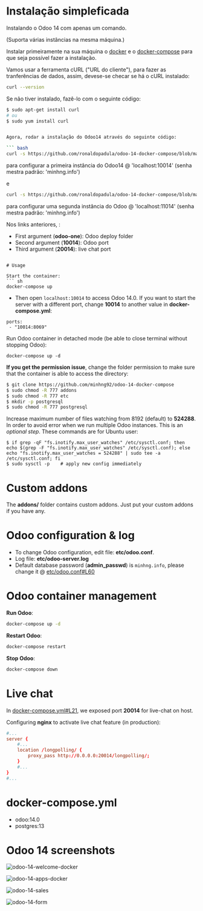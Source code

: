 # Instalação simpleficada

Instalando o Odoo 14 com apenas um comando.

(Suporta várias instâncias na mesma máquina.)


Instalar primeiramente na sua máquina o [docker](https://docs.docker.com/get-docker/) e o [docker-compose](https://docs.docker.com/compose/install/) para que seja possível fazer a instalação. 

Vamos usar a ferramenta cURL ("URL do cliente"), para fazer as tranferências de dados, assim, devese-se checar se há o cURL instalado:

``` bash
curl --version
```
Se não tiver instalado, fazê-lo com o seguinte código:

``` bash
$ sudo apt-get install curl
# ou
$ sudo yum install curl


Agora, rodar a instalação do Odoo14 através do seguinte código:

``` bash
curl -s https://github.com/ronaldopadula/odoo-14-docker-compose/blob/master/run.sh | sudo bash -s odoo14-one 10014 20014
```

para configurar a primeira instância do Odoo14 @ 'localhost:10014' (senha mestra padrão: 'minhng.info')

e

``` bash
curl -s https://github.com/ronaldopadula/odoo-14-docker-compose/blob/master/run.sh | sudo bash -s odoo14-two 11014 21014
```

para configurar uma segunda instância do Odoo @ 'localhost:11014' (senha mestra padrão: 'minhng.info')

Nos links anteriores, :
* First argument (**odoo-one**): Odoo deploy folder
* Second argument (**10014**): Odoo port
* Third argument (**20014**): live chat port


```

# Usage

Start the container:
``` sh
docker-compose up
```

* Then open `localhost:10014` to access Odoo 14.0. If you want to start the server with a different port, change **10014** to another value in **docker-compose.yml**:

```
ports:
 - "10014:8069"
```

Run Odoo container in detached mode (be able to close terminal without stopping Odoo):

```
docker-compose up -d
```

**If you get the permission issue**, change the folder permission to make sure that the container is able to access the directory:

``` sh
$ git clone https://github.com/minhng92/odoo-14-docker-compose
$ sudo chmod -R 777 addons
$ sudo chmod -R 777 etc
$ mkdir -p postgresql
$ sudo chmod -R 777 postgresql
```

Increase maximum number of files watching from 8192 (default) to **524288**. In order to avoid error when we run multiple Odoo instances. This is an *optional step*. These commands are for Ubuntu user:

```
$ if grep -qF "fs.inotify.max_user_watches" /etc/sysctl.conf; then echo $(grep -F "fs.inotify.max_user_watches" /etc/sysctl.conf); else echo "fs.inotify.max_user_watches = 524288" | sudo tee -a /etc/sysctl.conf; fi
$ sudo sysctl -p    # apply new config immediately
```

# Custom addons

The **addons/** folder contains custom addons. Just put your custom addons if you have any.

# Odoo configuration & log

* To change Odoo configuration, edit file: **etc/odoo.conf**.
* Log file: **etc/odoo-server.log**
* Default database password (**admin_passwd**) is `minhng.info`, please change it @ [etc/odoo.conf#L60](/etc/odoo.conf#L60)

# Odoo container management

**Run Odoo**:

``` bash
docker-compose up -d
```

**Restart Odoo**:

``` bash
docker-compose restart
```

**Stop Odoo**:

``` bash
docker-compose down
```

# Live chat

In [docker-compose.yml#L21](docker-compose.yml#L21), we exposed port **20014** for live-chat on host.

Configuring **nginx** to activate live chat feature (in production):

``` conf
#...
server {
    #...
    location /longpolling/ {
        proxy_pass http://0.0.0.0:20014/longpolling/;
    }
    #...
}
#...
```

# docker-compose.yml

* odoo:14.0
* postgres:13

# Odoo 14 screenshots

![odoo-14-welcome-docker](screenshots/odoo-14-welcome-screenshot.png)

![odoo-14-apps-docker](screenshots/odoo-14-apps-screenshot.png)

![odoo-14-sales](screenshots/odoo-14-sales-screen.png)

![odoo-14-form](screenshots/odoo-14-sales-form.png)
